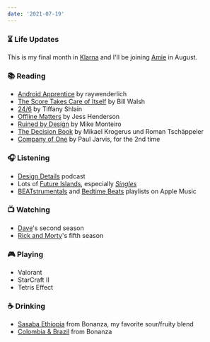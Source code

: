 ```yaml
---
date: '2021-07-19'
---
```


### ⏳ Life Updates

This is my final month in [Klarna](https://www.klarna.com/) and I'll be joining [Amie](https://amie.so) in August.

### 📚 Reading

- [Android Apprentice](https://www.raywenderlich.com/books/android-apprentice) by raywenderlich
- [The Score Takes Care of Itself](https://www.penguinrandomhouse.com/books/303810/the-score-takes-care-of-itself-by-bill-walsh-with-steve-jamison-and-craig-walsh/) by Bill Walsh
- [24/6](https://www.simonandschuster.com/books/24-6/Tiffany-Shlain/9781982116873) by Tiffany Shlain
- [Offline Matters](https://offline-matters.com) by Jess Henderson
- [Ruined by Design](https://www.ruinedby.design) by Mike Monteiro
- [The Decision Book](https://wwnorton.com/books/The-Decision-Book/) by Mikael Krogerus und Roman Tschäppeler
- [Company of One](../books/company-of-one) by Paul Jarvis, for the 2nd time

### 🎧 Listening

- [Design Details](https://designdetails.fm) podcast
- Lots of [Future Islands](https://future-islands.com), especially _[Singles](https://futureislands.bandcamp.com/album/singles)_
- [BEATstrumentals](https://music.apple.com/de/playlist/beatstrumentals/pl.f54198ad42404535be13eabf3835fb22?l=en) and [Bedtime Beats](https://music.apple.com/de/playlist/bedtime-beats/pl.082e7836ea7a4244bf3f9c319560718f?l=en) playlists on Apple Music

### 📺 Watching

- [Dave](https://www.imdb.com/title/tt8531222/)'s second season
- [Rick and Morty](https://www.imdb.com/title/tt2861424/)'s fifth season

### 🎮 Playing

- Valorant
- StarCraft II
- Tetris Effect

### ☕️ Drinking

- [Sasaba Ethiopia](https://shop.bonanzacoffee.de/products/sasaba) from Bonanza, my favorite sour/fruity blend
- [Colombia & Brazil](https://shop.bonanzacoffee.de/collections/coffee/products/bonanza-blend) from Bonanza
